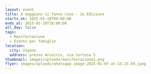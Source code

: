 ```yaml
---
layout: event
title: A Gaggiano si fanno cose - 2a Edizione
starts_at: 2025-01-18T09:00:00
ends_at: 2025-01-18T18:00:00
all_day: false
tags:
  - Manifestazione
  - Evento per famiglie
location:
  city: Vigano
  address: presso Arcoiris, via Certosa 5
thumbnail: images/uploads/manifestazione1.png
flyer: images/uploads/whatsapp-image-2025-01-07-at-13.15.59.jpeg
---
```

